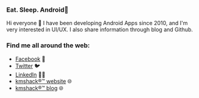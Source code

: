 ### Eat. Sleep. Android🤘
Hi everyone 👋 I have been developing Android Apps since 2010, and I'm very interested in UI/UX. I also share information through blog and Github.

### Find me all around the web:

- [Facebook](https://fb.com/kmshack) 📸
- [Twitter](https://twitter.com/kmshack_kr) :bird:
- [LinkedIn](https://linkedin.com/in/kmshack) 🧑‍💻
- [kmshack®™ website](https://www.kmshack.kr) 🌐 
- [kmshack®™ blog](https://blog.kmshack.kr) 🌐 

